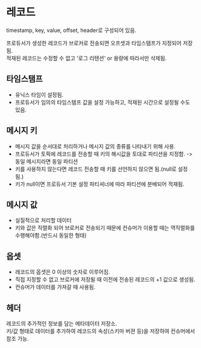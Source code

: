레코드
==
timestamp, key, value, offset, header로 구성되어 있음.

프로듀서가 생성한 레코드가 브로커로 전송되면 오프셋과 타임스탬프가 지정되어 저장됨.<br>
적재된 레코드는 수정할 수 없고 '로그 리텐션' or 용량에 따라서만 삭제됨.

타임스탬프
--
- 유닉스 타임이 설정됨.
- 프로듀서가 임의의 타임스탬프 값을 설정 가능하고, 적재된 시간으로 설정될 수도 있음.

메시지 키
--
- 메시지 값을 순서대로 처리하거나 메시지 값의 종류를 나타내기 위해 사용.
- 프로듀서가 토픽에 레코드를 전송할 때 키의 해시값을 토대로 파티션을 지정함. -> 동일 메시지라면 동일 파티션
- 키를 사용하지 않는다면 레코드 전송할 때 키를 선언하지 않으면 됨.(null로 설정됨.)
- 키가 null이면 프로듀서 기본 설정 파티셔너에 따라 파티션에 분배되어 적재됨.

메시지 값
--
- 실질적으로 처리할 데이터
- 키와 값은 직렬화 되어 브로커로 전송되기 때문에 컨슈머가 이용할 때는 역직렬화를 수행해야함.(반드시 동일한 형태)

옵셋
--
- 레코드의 옵셋은 0 이상의 숫자로 이루어짐. 
- 직접 지정할 수 없고 브로커에 저장될 때 이전에 전송된 레코드의 +1 값으로 생성됨.
- 컨슈머가 데이터를 가져갈 때 사용됨. 

헤더
--
레코드의 추가적인 정보를 담는 메타데이터 저장소.<br>
키/값 형태로 데이터를 추가하여 레코드의 속성(스키마 버젼 등)을 저장하여 컨슈머에서 참조 가능.